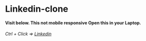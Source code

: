 # Linkedin-clone

#### Visit below. This not mobile responsive Open this in your Laptop.

###### Ctrl + Click => [Linkedin](https://linkedin-clone-brm1njhy2-vishnus-projects-2cb67fed.vercel.app/)